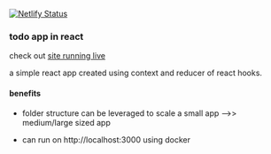 [![Netlify Status](https://api.netlify.com/api/v1/badges/09a30323-cc04-4831-90a3-25f44da56608/deploy-status)](https://app.netlify.com/sites/ark-todo/deploys)

### todo app in react 

check out [site running live](https://ark-todo.netlify.app)

a simple react app created using context and reducer of react hooks.

#### benefits 

*   folder structure can be leveraged to scale a small app -->> medium/large sized app

*   can run on http://localhost:3000 using docker 
